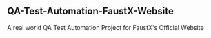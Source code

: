 ﻿## QA-Test-Automation-FaustX-Website
 
 <p>A real world QA Test Automation Project for FaustX's Official Website</p>
